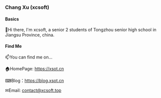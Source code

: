 ### Chang Xu (xcsoft)
#### Basics

👋Hi there, I'm xcsoft, a senior 2 students of Tongzhou senior high school in Jiangsu Province, china.

#### Find Me

📫You can find me on...

🏠HomePage: <https://xsot.cn>

⌨Blog：<https://blog.xsot.cn>

✉Email: <contact@xcsoft.top>
